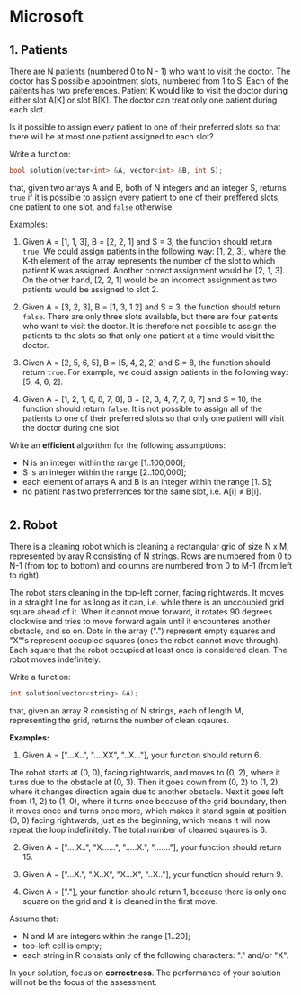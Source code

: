 # Microsoft

## 1. Patients

There are N patients (numbered 0 to N - 1) who want to visit the doctor. The doctor has S possible appointment slots, numbered from 1 to S. Each of the paitents has two preferences. Patient K would like to visit the doctor during either slot A[K] or slot B[K]. The doctor can treat only one patient during each slot.

Is it possible to assign every patient to one of their preferred slots so that there will be at most one patient assigned to each slot?

Write a function: 

```cpp
bool solution(vector<int> &A, vector<int> &B, int S);
```
  
that, given two arrays A and B, both of N integers and an integer S, returns `true` if it is possible to assign every patient to one of their preffered slots, one patient to one slot, and `false` otherwise.

Examples:

1. Given A = [1, 1, 3], B = [2, 2, 1] and S = 3, the function should return `true`. We could assign patients in the following way: [1, 2, 3], where the K-th element of the array represents the number of the slot to which patient K was assigned. Another correct assignment would be [2, 1, 3]. On the other hand, [2, 2, 1] would be an incorrect assignment as two patients would be assigned to slot 2.

2. Given A = [3, 2, 3], B = [1, 3, 1 2] and S = 3, the function should return `false`. There are only three slots available, but there are four patients who want to visit the doctor. It is therefore not possible to assign the patients to the slots so that only one patient at a time would visit the doctor.

3. Given  A = [2, 5, 6, 5], B = [5, 4, 2, 2] and S = 8, the function should return `true`. For example, we could assign patients in the following way: [5, 4, 6, 2].

4. Given A = [1, 2, 1, 6, 8, 7, 8], B = [2, 3, 4, 7, 7, 8, 7] and S = 10, the function should return `false`. It is not possible to assign all of the patients to one of their preferred slots so that only one patient will visit the doctor during one slot.

Write an **efficient** algorithm for the following assumptions:

* N is an integer within the range [1..100,000];
* S is an integer within the range [2..100,000];
* each element of arrays A and B is an integer within the range [1..S];
* no patient has two preferrences for the same slot, i.e. A[i] ≠ B[i].

#
## 2. Robot

There is a cleaning robot which is cleaning a rectangular grid of size N x M, represented by aray R consisting of N strings. Rows are numbered from 0 to N-1 (from top to bottom) and columns are numbered from 0 to M-1 (from left to right).

The robot stars cleaning in the top-left corner, facing rightwards. It moves in a straight line for as long as it can, i.e. while there is an unccoupied grid square ahead of it. When it cannot move forward, it rotates 90 degrees clockwise and tries to move forward again until it encounteres another obstacle, and so on. Dots in the array (".") represent empty squares and "X"'s represent occupied squares (ones the robot cannot move through). Each square that the robot occupied at least once is considered clean. The robot moves indefinitely. 

Write a function:

```cpp
int solution(vector<string> &A);
```
that, given an array R consisting of N strings, each of length M, representing the grid, returns the number of clean sqaures.

**Examples:**

1. Given A = ["...X..", "....XX", "..X..."], your function should return 6.

The robot starts at (0, 0), facing rightwards, and moves to (0, 2), where it turns due to the obstacle at (0, 3). Then it goes down from (0, 2) to (1, 2), where it changes direction again due to another obstacle. Next it goes left from (1, 2) to (1, 0), where it turns once because of the grid boundary, then it moves once and turns once more, which makes it stand again at position (0, 0) facing rightwards, just as the beginning, which means it will now repeat the loop indefinitely. The total number of cleaned sqaures is 6.

2. Given A = ["....X..", "X......", ".....X.", "......."], your function should return 15.

3. Given A = ["...X.", ".X..X", "X...X", "..X.."], your function should return 9.

4. Given A = ["."], your function should return 1, because there is only one square on the grid and it is cleaned in the first move.

Assume that:

* N and M are integers within the range [1..20];
* top-left cell is empty;
* each string in R consists only of the following characters: "." and/or "X".

In your solution, focus on **correctness**. The performance of your solution will not be the focus of the assessment.


